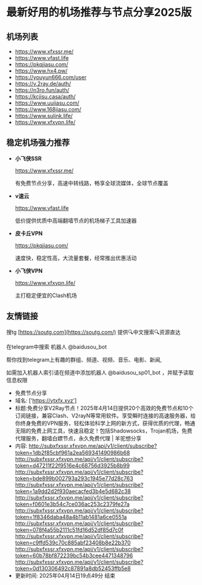 # 最新好用的机场推荐与节点分享2025版

## 机场列表
* https://www.xfxssr.me/
* https://www.vfast.life
* https://pkqjiasu.com/
* https://www.hx4.pw/ 
* https://youyun666.com/user
* https://v.2ray.de/auth/
* https://n3ro.fun/auth/
* https://kcjisu.casa/auth/
* https://www.uujiasu.com/
* https://www.168jiasu.com/
* https://www.sulink.life/
* https://www.xfxvpn.life/

## 稳定机场强力推荐

+ **小飞侠SSR**
  
   https://www.xfxssr.me/
   
   有免费节点分享，高速中转线路，畅享全球流媒体，全球节点覆盖
   
+ **v速云**
  
   https://www.vfast.life
   
   低价提供优质中高端翻墙节点的机场梯子工具加速器
   
+ **皮卡丘VPN**
  
   https://pkqjiasu.com/
   
   速度快，稳定性高，大流量套餐，经常推出优惠活动
   
+ **小飞侠VPN**
  
   https://www.xfxvpn.life/
   
   主打稳定便宜的Clash机场

## 友情链接

搜tg [https://soutg.com](https://soutg.com/) 提供🔍中文搜索🔍资源直达

在telegram中搜索 机器人 @baidusou_bot

帮你找到telegram上有趣的群组、频道、视频、音乐、电影、新闻,

如需加入机器人索引请在频道中添加机器人 @baidusou_sp01_bot ，并赋予读取信息权限

- 免费节点分享 
- 域名: ['https://ytxfx.xyz'] 
- 标题:免费分享V2Ray节点！2025年4月14日提供20个高效的免费节点和10个订阅链接，兼容Clash、V2rayN等常用软件。享受瞬时连接的高速服务器，给你终身免费的VPN服务，轻松体验科学上网的新方式，获得优质的代理，畅通无阻的免费上网工具，快速且稳定！包括Shadowsocks，Trojan机场，免费代理服务，翻墙白嫖节点，永久免费代理  |  羊驼想分享 
- 内容: 
http://subxfxssr.xfxvpn.me/api/v1/client/subscribe?token=1db2f85cbf961a2ea569341490986b68
http://subxfxssr.xfxvpn.me/api/v1/client/subscribe?token=d47211f22f9516e4c68756d3925b8b99
http://subxfxssr.xfxvpn.me/api/v1/client/subscribe?token=bde899b002793a293c1945e77d28c763
http://subxfxssr.xfxvpn.me/api/v1/client/subscribe?token=1a9dd2d2f930aecacfed3b4e5d682c38
http://subxfxssr.xfxvpn.me/api/v1/client/subscribe?token=f0601e3b54c7ce036ac253c2379fe27a
http://subxfxssr.xfxvpn.me/api/v1/client/subscribe?token=1f8346daba48a4b11ab1481a6ce0551a
http://subxfxssr.xfxvpn.me/api/v1/client/subscribe?token=078f4a55b2111c51fd16d52df85d7c0f
http://subxfxssr.xfxvpn.me/api/v1/client/subscribe?token=c9ffd539c70c885abf23408b8e22b370
http://subxfxssr.xfxvpn.me/api/v1/client/subscribe?token=60b78bf872239bc54b3cee4471348796
http://subxfxssr.xfxvpn.me/api/v1/client/subscribe?token=0d130306492c87891a8db52453ffb5e8 
- 更新时间: 2025年04月14日19点49分 
结束
